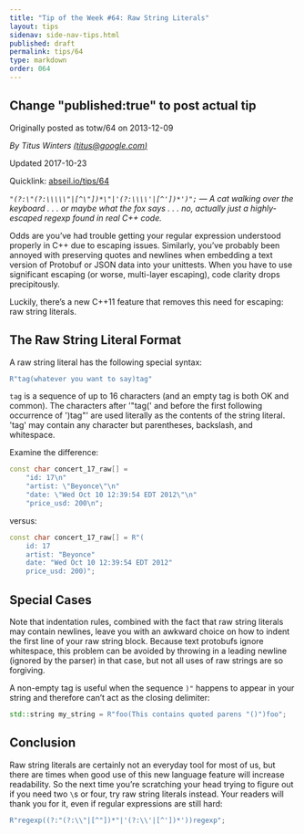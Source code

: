 ```yaml
---
title: "Tip of the Week #64: Raw String Literals"
layout: tips
sidenav: side-nav-tips.html
published: draft
permalink: tips/64
type: markdown
order: 064
---
```


## Change "published:true" to post actual tip

Originally posted as totw/64 on 2013-12-09

*By Titus Winters [(titus@google.com)](mailto:titus@google.com)*

Updated 2017-10-23

Quicklink: [abseil.io/tips/64](https://abseil.io/tips/64)

*`"(?:\"(?:\\\\\"|[^\"])*\"|'(?:\\\\'|[^'])*')";` &mdash; A cat walking over the
keyboard . . . or maybe what the fox says . . . no, actually just a highly-
escaped regexp found in real C++ code.*

Odds are you’ve had trouble getting your regular expression understood properly
in C++ due to escaping issues. Similarly, you’ve probably been annoyed with
preserving quotes and newlines when embedding a text version of Protobuf or JSON
data into your unittests. When you have to use significant escaping (or worse,
multi-layer escaping), code clarity drops precipitously.

Luckily, there’s a new C++11 feature that removes this need for escaping: raw
string literals.

## The Raw String Literal Format

A raw string literal has the following special syntax:

```c++
R"tag(whatever you want to say)tag"
```


`tag` is a sequence of up to 16 characters (and an empty tag is both OK and
common). The characters after '"tag(' and before the first following occurrence
of ')tag"' are used literally as the contents of the string literal. 'tag' may
contain any character but parentheses, backslash, and whitespace.

Examine the difference:

```c++
const char concert_17_raw[] =
    "id: 17\n"
    "artist: \"Beyonce\"\n"
    "date: \"Wed Oct 10 12:39:54 EDT 2012\"\n"
    "price_usd: 200\n";
```

versus:

```c++
const char concert_17_raw[] = R"(
    id: 17
    artist: "Beyonce"
    date: "Wed Oct 10 12:39:54 EDT 2012"
    price_usd: 200)";
```

## Special Cases

Note that indentation rules, combined with the fact that raw string literals may
contain newlines, leave you with an awkward choice on how to indent the first
line of your raw string block. Because text protobufs ignore whitespace, this
problem can be avoided by throwing in a leading newline (ignored by the parser)
in that case, but not all uses of raw strings are so forgiving.

A non-empty tag is useful when the sequence `)"` happens to appear in your
string and therefore can’t act as the closing delimiter:

```c++
std::string my_string = R"foo(This contains quoted parens "()")foo";
```

## Conclusion

Raw string literals are certainly not an everyday tool for most of us, but there
are times when good use of this new language feature will increase readability.
So the next time you’re scratching your head trying to figure out if you need
two <code>\\</code>s or four, try raw string literals instead. Your readers will
thank you for it, even if regular expressions are still hard:

```c++
R"regexp((?:"(?:\\"|[^"])*"|'(?:\\'|[^'])*'))regexp";
```

